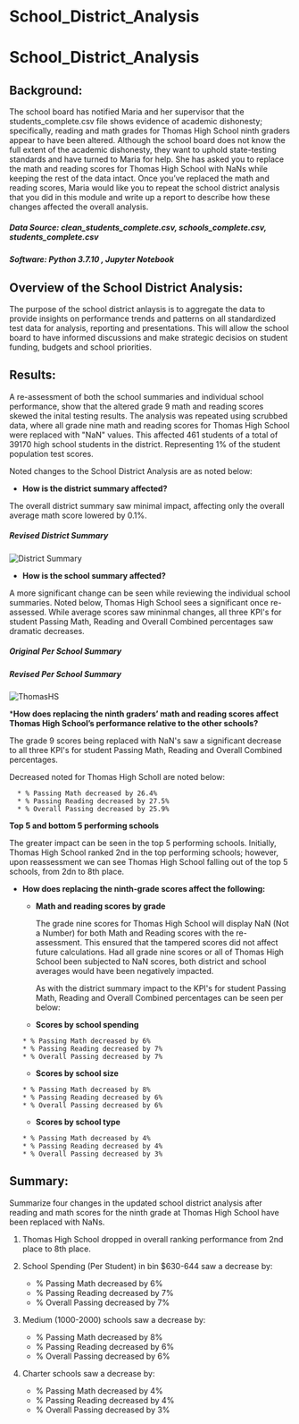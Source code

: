 # School_District_Analysis
# **School_District_Analysis**

## **Background:**

The school board has notified Maria and her supervisor that the students_complete.csv file shows evidence of academic dishonesty; specifically, reading and math grades for Thomas High School ninth graders appear to have been altered. Although the school board does not know the full extent of the academic dishonesty, they want to uphold state-testing standards and have turned to Maria for help. She has asked you to replace the math and reading scores for Thomas High School with NaNs while keeping the rest of the data intact. Once you’ve replaced the math and reading scores, Maria would like you to repeat the school district analysis that you did in this module and write up a report to describe how these changes affected the overall analysis.

##### Data Source: clean_students_complete.csv, schools_complete.csv, students_complete.csv
##### Software: Python 3.7.10 , Jupyter Notebook

## **Overview of the School District Analysis:**

The purpose of the school district anlaysis is to aggregate the data to provide insights on performance trends and patterns on all standardized test data for analysis, reporting and presentations. This will allow the school board to have informed discussions and make strategic decisios on student funding, budgets and school priorities.

## **Results:**

A re-assessment of both the school summaries and individual school performance, show that the altered grade 9 math and reading scores skewed the inital testing results.  The analysis was repeated using scrubbed data, where all grade nine math and reading scores for Thomas High School were replaced with "NaN" values.  This affected 461 students of a total of 39170 high school students in the district. Representing 1% of the student population test scores.

Noted changes to the School District Analysis are as noted below:

* **How is the district summary affected?**

 The overall district summary saw minimal impact, affecting only the overall average math score lowered by  0.1%.
 
  ##### Revised District Summary
  
  ![District Summary](https://user-images.githubusercontent.com/90229438/151922915-9b5038d8-2d6b-4e23-b1ae-1aaddbbfeeb6.PNG)

 * **How is the school summary affected?**

 A more significant change can be seen while reviewing the individual school summaries.  Noted below, Thomas High School sees a significant once re-assessed.  While average scores saw mininmal changes, all three KPI's for student Passing Math, Reading and Overall Combined percentages saw dramatic decreases.
 
  ##### Original Per School Summary
  
  
  
  ##### Revised Per School Summary
  
  
  ![ThomasHS](https://user-images.githubusercontent.com/90229438/151922959-d25b1a17-c9fa-4c3d-90ac-601e9789cdb7.PNG)

***How does replacing the ninth graders’ math and reading scores affect Thomas High School’s performance relative to the other schools?**

 The grade 9 scores being replaced with NaN's saw a significant decrease to all three KPI's for student Passing Math, Reading and Overall Combined percentages.
 
 Decreased noted for Thomas High Scholl are noted below:
 
      * % Passing Math decreased by 26.4%
      * % Passing Reading decreased by 27.5%
      * % Overall Passing decreased by 25.9%
      
 **Top 5 and bottom 5 performing schools**
 
 The greater impact can be seen in the top 5 performing schools.  Initially, Thomas High School ranked 2nd in the top performing schools; however, upon reassessment we can see Thomas High School falling out of the top 5 schools, from 2dn to 8th place.
 


* **How does replacing the ninth-grade scores affect the following:**

     * **Math and reading scores by grade**
   
       The grade nine scores for Thomas High School will display NaN (Not a Number) for both Math and Reading scores with the re-assessment.  This ensured
       that the tampered scores did not affect future calculations.  Had all grade nine scores or all of Thomas High School been subjected to NaN scores,
       both district and school averages would have been negatively impacted.
       
       As with the district summary impact to the KPI's for student Passing Math, Reading and Overall Combined percentages can be seen per below:
       
     * **Scores by school spending**
   
      * % Passing Math decreased by 6%
      * % Passing Reading decreased by 7%
      * % Overall Passing decreased by 7%
 
    
     
     * **Scores by school size**

      * % Passing Math decreased by 8%
      * % Passing Reading decreased by 6%
      * % Overall Passing decreased by 6%
 


     * **Scores by school type**
     
      * % Passing Math decreased by 4%
      * % Passing Reading decreased by 4%
      * % Overall Passing decreased by 3%
      


## **Summary:**

Summarize four changes in the updated school district analysis after reading and math scores for the ninth grade at Thomas High School have been replaced with NaNs.

1. Thomas High School dropped in overall ranking performance from 2nd place to 8th place.

2. School Spending (Per Student) in bin $630-644 saw a decrease by:
     
      * % Passing Math decreased by 6%
      * % Passing Reading decreased by 7%
      * % Overall Passing decreased by 7%
  
3. Medium (1000-2000) schools saw a decrease by:

      * % Passing Math decreased by 8%
      * % Passing Reading decreased by 6%
      * % Overall Passing decreased by 6%
 
4. Charter schools saw a decrease by:

      * % Passing Math decreased by 4%
      * % Passing Reading decreased by 4%
      * % Overall Passing decreased by 3%
